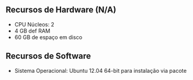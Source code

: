 ## Recursos de Hardware (N/A)
- CPU Núcleos: 2
- 4 GB def RAM
- 60 GB de espaço em disco

## Recursos de Software

- Sistema Operacional: Ubuntu 12.04 64-bit para instalação via pacote



 

